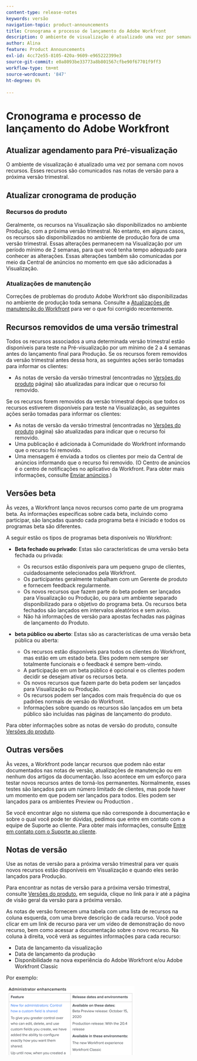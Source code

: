 ```yaml
---
content-type: release-notes
keywords: versão
navigation-topic: product-announcements
title: Cronograma e processo de lançamento do Adobe Workfront
description: O ambiente de visualização é atualizado uma vez por semana com novos recursos. Esses recursos são comunicados nas notas de versão para a próxima versão trimestral.
author: Alina
feature: Product Announcements
exl-id: 4cc72e55-8105-420a-9609-e965222399e3
source-git-commit: e0a8093be33773a8b801567cfbe90f67701f9ff3
workflow-type: tm+mt
source-wordcount: '847'
ht-degree: 0%

---
```


# Cronograma e processo de lançamento do Adobe Workfront

## Atualizar agendamento para Pré-visualização

O ambiente de visualização é atualizado uma vez por semana com novos recursos. Esses recursos são comunicados nas notas de versão para a próxima versão trimestral.

## Atualizar cronograma de produção

### Recursos do produto

Geralmente, os recursos na Visualização são disponibilizados no ambiente Produção, com a próxima versão trimestral. No entanto, em alguns casos, os recursos são disponibilizados no ambiente de produção fora de uma versão trimestral. Essas alterações permanecem na Visualização por um período mínimo de 2 semanas, para que você tenha tempo adequado para conhecer as alterações. Essas alterações também são comunicadas por meio da Central de anúncios no momento em que são adicionadas à Visualização.

### Atualizações de manutenção

Correções de problemas do produto Adobe Workfront são disponibilizadas no ambiente de produção toda semana. Consulte a [Atualizações de manutenção do Workfront](https://experienceleague.adobe.com/docs/workfront-known-issues/releases/current-updates.html) para ver o que foi corrigido recentemente.

## Recursos removidos de uma versão trimestral

Todos os recursos associados a uma determinada versão trimestral estão disponíveis para teste na Pré-visualização por um mínimo de 2 a 4 semanas antes do lançamento final para Produção. Se os recursos forem removidos da versão trimestral antes dessa hora, as seguintes ações serão tomadas para informar os clientes:

* As notas de versão da versão trimestral (encontradas no [Versões do produto](../../product-announcements/product-releases/product-releases.md) página) são atualizadas para indicar que o recurso foi removido.

Se os recursos forem removidos da versão trimestral depois que todos os recursos estiverem disponíveis para teste na Visualização, as seguintes ações serão tomadas para informar os clientes:

* As notas de versão da versão trimestral (encontradas no [Versões do produto](../../product-announcements/product-releases/product-releases.md) página) são atualizadas para indicar que o recurso foi removido.
* Uma publicação é adicionada à Comunidade do Workfront informando que o recurso foi removido.
* Uma mensagem é enviada a todos os clientes por meio da Central de anúncios informando que o recurso foi removido. (O Centro de anúncios é o centro de notificações no aplicativo da Workfront. Para obter mais informações, consulte [Enviar anúncios](../../administration-and-setup/get-started-wf-administration/view-send-announcements.md).)

## Versões beta

Às vezes, a Workfront lança novos recursos como parte de um programa beta.
As informações específicas sobre cada beta, incluindo como participar, são lançadas quando cada programa beta é iniciado e todos os programas beta são diferentes.

A seguir estão os tipos de programas beta disponíveis no Workfront:

* **Beta fechado ou privado**: Estas são características de uma versão beta fechada ou privada:

   * Os recursos estão disponíveis para um pequeno grupo de clientes, cuidadosamente selecionados pela Workfront.
   * Os participantes geralmente trabalham com um Gerente de produto e fornecem feedback regularmente.
   * Os novos recursos que fazem parte do beta podem ser lançados para Visualização ou Produção, ou para um ambiente separado disponibilizado para o objetivo do programa beta. Os recursos beta fechados são lançados em intervalos aleatórios e sem aviso.
   * Não há informações de versão para apostas fechadas nas páginas de lançamento do Produto.

* **beta público ou aberto**: Estas são as características de uma versão beta pública ou aberta:

   * Os recursos estão disponíveis para todos os clientes do Workfront, mas estão em um estado beta. Eles podem nem sempre ser totalmente funcionais e o feedback é sempre bem-vindo.
   * A participação em um beta público é opcional e os clientes podem decidir se desejam ativar os recursos beta.
   * Os novos recursos que fazem parte do beta podem ser lançados para Visualização ou Produção.
   * Os recursos podem ser lançados com mais frequência do que os padrões normais de versão do Workfront.
   * Informações sobre quando os recursos são lançados em um beta público são incluídas nas páginas de lançamento do produto.

Para obter informações sobre as notas de versão do produto, consulte [Versões do produto](../../product-announcements/product-releases/product-releases.md).

## Outras versões

Às vezes, a Workfront pode lançar recursos que podem não estar documentados nas notas de versão, atualizações de manutenção ou em nenhum dos artigos da documentação. Isso acontece em um esforço para testar novos recursos antes de torná-los permanentes. Normalmente, esses testes são lançados para um número limitado de clientes, mas pode haver um momento em que podem ser lançados para todos. Eles podem ser lançados para os ambientes Preview ou Production .

Se você encontrar algo no sistema que não corresponde à documentação e sobre o qual você pode ter dúvidas, pedimos que entre em contato com a equipe de Suporte ao cliente. Para obter mais informações, consulte [Entre em contato com o Suporte ao cliente](../../workfront-basics/tips-tricks-and-troubleshooting/contact-customer-support.md).

## Notas de versão

Use as notas de versão para a próxima versão trimestral para ver quais novos recursos estão disponíveis em Visualização e quando eles serão lançados para Produção.

Para encontrar as notas de versão para a próxima versão trimestral, consulte [Versões do produto](../../product-announcements/product-releases/product-releases.md), em seguida, clique no link para ir até a página de visão geral da versão para a próxima versão.

As notas de versão fornecem uma tabela com uma lista de recursos na coluna esquerda, com uma breve descrição de cada recurso. Você pode clicar em um link de recurso para ver um vídeo de demonstração do novo recurso, bem como acessar a documentação sobre o novo recurso. Na coluna à direita, você verá as seguintes informações para cada recurso:

* Data de lançamento da visualização
* Data de lançamento da produção
* Disponibilidade na nova experiência do Adobe Workfront e/ou Adobe Workfront Classic

Por exemplo:

![](assets/release-notes-350x189.png)
